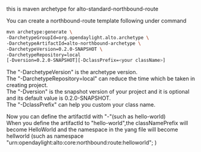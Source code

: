 this is maven archetype for alto-standard-northbound-route

You can create a northbound-route template following under command
```Bash
mvn archetype:generate \
-DarchetypeGroupId=org.opendaylight.alto.archetype \
-DarchetypeArtifactId=alto-northbound-archetype \
-DarchetypeVersion=0.2.0-SNAPSHOT \
-DarchetypeRepository=local 
[-Dversion=0.2.0-SNAPSHOT][-DclassPrefix=<your className>]
```
The "-DarchetypeVersion" is the archetype version.</br>
The "-DarchetypeRepository=local" can reduce the time which be taken in creating project.</br>
The "-Dversion" is the snapshot version of your project and it is optional and its default value is 0.2.0-SNAPSHOT.</br>
The "-DclassPrefix" can help you custom your class name.</br>

Now you can define the artifactId with "-"(such as hello-world)</br>
When you define the artifactId to "hello-world",the classNamePrefix will become HelloWorld and the namespace in the yang file will become hellworld (such as namespace "urn:opendaylight:alto:core:northbound:route:helloworld"; )






